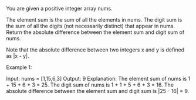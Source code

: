 You are given a positive integer array nums.

The element sum is the sum of all the elements in nums.
The digit sum is the sum of all the digits (not necessarily distinct) that 
appear in nums.
Return the absolute difference between the element sum and digit sum of 
nums.

Note that the absolute difference between two integers x and y is defined 
as |x - y|.

 

Example 1:

Input: nums = [1,15,6,3]
Output: 9
Explanation: 
The element sum of nums is 1 + 15 + 6 + 3 = 25.
The digit sum of nums is 1 + 1 + 5 + 6 + 3 = 16.
The absolute difference between the element sum and digit sum is |25 - 16| 
= 9.
